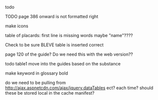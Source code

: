 todo




TODO page 386 onward is not formatted right

make icons

table of placards: first line is missing words  maybe "name"????

Check to be sure BLEVE table is inserted correct



page 120 of the guide?  Do we need this with the web version??

todo table1 move into the guides based on the substance

make keyword in glossary bold


do we need to be pulling from
http://ajax.aspnetcdn.com/ajax/jquery.dataTables
ect?  each time?  should these be stored local in the cache manifest?